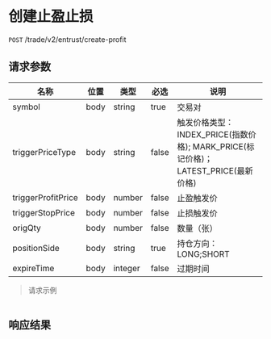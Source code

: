 # 创建止盈止损

`POST` /trade/v2/entrust/create-profit

## 请求参数

| 名称                        | 位置   | 类型      | 必选    | 说明                                                            |
|---------------------------|------|---------|-------|---------------------------------------------------------------|
| symbol                    | body | string  | true  | 交易对                                                           |
| triggerPriceType          | body | string  | false | 触发价格类型：INDEX_PRICE(指数价格); MARK_PRICE(标记价格)；LATEST_PRICE(最新价格) |
| triggerProfitPrice        | body | number  | false | 止盈触发价                                                         |
| triggerStopPrice          | body | number  | false | 止损触发价                                                         |
| origQty                   | body | number  | false | 数量（张）                                                         |
| positionSide              | body | string  | true  | 持仓方向：LONG;SHORT                                               |
| expireTime                | body | integer | false | 过期时间                                                          |

> 请求示例

```shell

```

## 响应结果

```json

```

